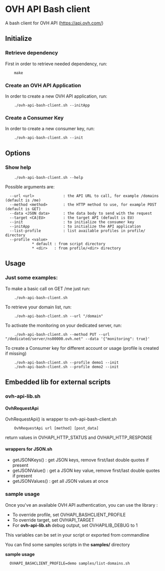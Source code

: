  OVH API Bash client
================

A bash client for OVH API (https://api.ovh.com/)

Initialize
----------

### Retrieve dependency

First in order to retrieve needed dependency, run:
```
    make
```

### Create an OVH API Application

In order to create a new OVH API application, run:
```
    ./ovh-api-bash-client.sh --initApp
```

### Create a Consumer Key

In order to create a new consumer key, run:
```
    ./ovh-api-bash-client.sh --init
```

Options
-------

### Show help
```
    ./ovh-api-bash-client.sh --help
```

Possible arguments are:
```
  --url <url>             : the API URL to call, for example /domains (default is /me)
  --method <method>       : the HTTP method to use, for example POST (default is GET)
  --data <JSON data>      : the data body to send with the request
  --target <CA|EU>        : the target API (default is EU)
  --init                  : to initialize the consumer key
  --initApp               : to initialize the API application
  --list-profile          : list available profiles in profile/ directory
  --profile <value>
            * default : from script directory
            * <dir>   : from profile/<dir> directory
```

Usage
-----

### Just some examples:

To make a basic call on GET /me just run:
```
    ./ovh-api-bash-client.sh
```

To retrieve your domain list, run:
```
    ./ovh-api-bash-client.sh --url "/domain"
```

To activate the monitoring on your dedicated server, run:
```
    ./ovh-api-bash-client.sh --method PUT --url "/dedicated/server/ns00000.ovh.net" --data '{"monitoring": true}'
```

To create a Consumer key for different account or usage (profile is created if missing)
```
    ./ovh-api-bash-client.sh --profile demo1 --init
    ./ovh-api-bash-client.sh --profile demo2 --init
```


Embedded lib for external scripts
----------

### ovh-api-lib.sh

#### OvhRequestApi

OvhRequestApi() is wrapper to ovh-api-bash-client.sh

```
    OvhRequestApi url [method] [post_data]
```

return values in OVHAPI_HTTP_STATUS and OVHAPI_HTTP_RESPONSE


#### wrappers for JSON.sh

- getJSONKeys()   : get JSON keys, remove first/last double quotes if present
- getJSONValue()  : get a JSON key value, remove first/last double quotes if present
- getJSONValues() : get all JSON values at once

### sample usage

Once you've an available OVH API authentication, you can use the library :

- To override profile, set OVHAPI_BASHCLIENT_PROFILE
- To override target, set OVHAPI_TARGET
- For **ovh-api-lib.sh** debug output, set OVHAPILIB_DEBUG to 1

This variables can be set in your script or exported from commandline

You can find some samples scripts in the **samples/** directory

**sample usage**

```
  OVHAPI_BASHCLIENT_PROFILE=demo samples/list-domains.sh
```
